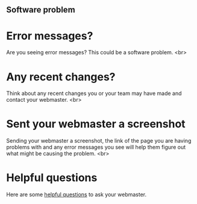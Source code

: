 
## Software problem

# Error messages?
Are you seeing error messages? This could be a software problem.
&lt;br&gt;
# Any recent changes?
Think about any recent changes you or your team may have made and contact your webmaster.
&lt;br&gt;
# Sent your webmaster a screenshot
Sending your webmaster a screenshot, the link of the page you are having problems with and any error messages you see will help them figure out what might be causing the problem.
&lt;br&gt;
# Helpful questions
Here are some [helpful questions](topics/practice-1-emergencies/5-ddos/3-13-learn.md) to ask your webmaster.
